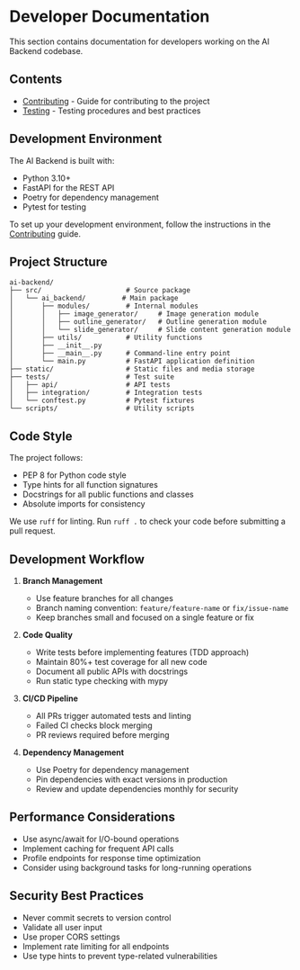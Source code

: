 # Developer Documentation

This section contains documentation for developers working on the AI Backend codebase.

## Contents

- [Contributing](./contributing.md) - Guide for contributing to the project
- [Testing](./testing.md) - Testing procedures and best practices

## Development Environment

The AI Backend is built with:

- Python 3.10+
- FastAPI for the REST API
- Poetry for dependency management
- Pytest for testing

To set up your development environment, follow the instructions in the [Contributing](./contributing.md) guide.

## Project Structure

```
ai-backend/
├── src/                     # Source package
│   └── ai_backend/         # Main package
│       ├── modules/         # Internal modules
│       │   ├── image_generator/     # Image generation module
│       │   ├── outline_generator/   # Outline generation module
│       │   └── slide_generator/     # Slide content generation module
│       ├── utils/           # Utility functions
│       ├── __init__.py
│       ├── __main__.py      # Command-line entry point
│       └── main.py          # FastAPI application definition
├── static/                  # Static files and media storage
├── tests/                   # Test suite
│   ├── api/                 # API tests
│   ├── integration/         # Integration tests
│   └── conftest.py          # Pytest fixtures
└── scripts/                 # Utility scripts
```

## Code Style

The project follows:

- PEP 8 for Python code style
- Type hints for all function signatures
- Docstrings for all public functions and classes
- Absolute imports for consistency

We use `ruff` for linting. Run `ruff .` to check your code before submitting a pull request.

## Development Workflow

1. **Branch Management**
   - Use feature branches for all changes
   - Branch naming convention: `feature/feature-name` or `fix/issue-name`
   - Keep branches small and focused on a single feature or fix

2. **Code Quality**
   - Write tests before implementing features (TDD approach)
   - Maintain 80%+ test coverage for all new code
   - Document all public APIs with docstrings
   - Run static type checking with mypy

3. **CI/CD Pipeline**
   - All PRs trigger automated tests and linting
   - Failed CI checks block merging
   - PR reviews required before merging

4. **Dependency Management**
   - Use Poetry for dependency management
   - Pin dependencies with exact versions in production
   - Review and update dependencies monthly for security

## Performance Considerations

- Use async/await for I/O-bound operations
- Implement caching for frequent API calls
- Profile endpoints for response time optimization
- Consider using background tasks for long-running operations

## Security Best Practices

- Never commit secrets to version control
- Validate all user input
- Use proper CORS settings
- Implement rate limiting for all endpoints
- Use type hints to prevent type-related vulnerabilities